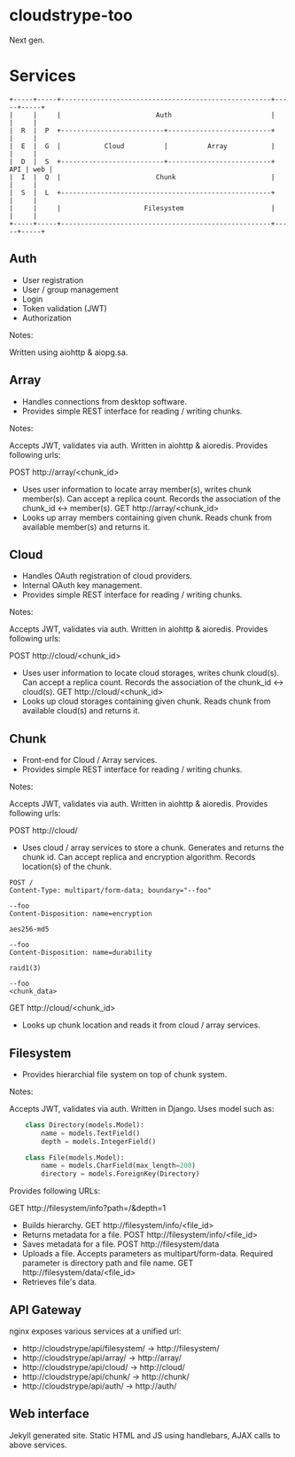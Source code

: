 # cloudstrype-too

Next gen.

# Services

```
+-----+-----+-----------------------------------------------------+-----+-----+
|     |     |                        Auth                         |     |     |
|  R  |  P  +--------------------------+--------------------------+     |     |
|  E  |  G  |           Cloud          |          Array           |     |     |
|  D  |  S  +--------------------------+--------------------------+ API | web |
|  I  |  Q  |                        Chunk                        |     |     |
|  S  |  L  +-----------------------------------------------------+     |     |
|     |     |                     Filesystem                      |     |     |
+-----+-----+-----------------------------------------------------+-----+-----+
```

## Auth

 - User registration
 - User / group management
 - Login
 - Token validation (JWT)
 - Authorization

Notes:

Written using aiohttp & aiopg.sa.

## Array

 - Handles connections from desktop software.
 - Provides simple REST interface for reading / writing chunks.

Notes:

Accepts JWT, validates via auth.
Written in aiohttp & aioredis.
Provides following urls:

POST http://array/<chunk_id>
* Uses user information to locate array member(s), writes chunk member(s). Can
  accept a replica count. Records the association of the chunk_id <-> member(s).
GET http://array/<chunk_id>
* Looks up array members containing given chunk. Reads chunk from available
  member(s) and returns it.


## Cloud

 - Handles OAuth registration of cloud providers.
 - Internal OAuth key management.
 - Provides simple REST interface for reading / writing chunks.

Notes:

Accepts JWT, validates via auth.
Written in aiohttp & aioredis.
Provides following urls:

POST http://cloud/<chunk_id>
* Uses user information to locate cloud storages, writes chunk cloud(s). Can
  accept a replica count. Records the association of the chunk_id <-> cloud(s).
GET http://cloud/<chunk_id>
* Looks up cloud storages containing given chunk. Reads chunk from available
  cloud(s) and returns it.

## Chunk

 - Front-end for Cloud / Array services.
 - Provides simple REST interface for reading / writing chunks.

Notes:

Accepts JWT, validates via auth.
Written in aiohttp & aioredis.
Provides following urls:

POST http://cloud/
* Uses cloud / array services to store a chunk. Generates and returns the chunk
  id. Can accept replica and encryption algorithm. Records location(s) of the
  chunk.

```
POST /
Content-Type: multipart/form-data; boundary="--foo"

--foo
Content-Disposition: name=encryption

aes256-md5

--foo
Content-Disposition: name=durability

raid1(3)

--foo
<chunk_data>
```

GET http://cloud/<chunk_id>
* Looks up chunk location and reads it from cloud / array services.

## Filesystem

 - Provides hierarchial file system on top of chunk system.

Notes:

Accepts JWT, validates via auth.
Written in Django.
Uses model such as:

```python
    class Directory(models.Model):
        name = models.TextField()
        depth = models.IntegerField()

    class File(models.Model):
        name = models.CharField(max_length=200)
        directory = models.ForeignKey(Directory)
```

Provides following URLs:

GET http://filesystem/info?path=/&depth=1
* Builds hierarchy.
GET http://filesystem/info/<file_id>
* Returns metadata for a file.
POST http://filesystem/info/<file_id>
* Saves metadata for a file.
POST http://filesystem/data
* Uploads a file. Accepts parameters as multipart/form-data. Required parameter
  is directory path and file name.
GET http://filesystem/data/<file_id>
* Retrieves file's data.

## API Gateway

nginx exposes various services at a unified url:

 - http://cloudstrype/api/filesystem/ -> http://filesystem/
 - http://cloudstrype/api/array/ -> http://array/
 - http://cloudstrype/api/cloud/ -> http://cloud/
 - http://cloudstrype/api/chunk/ -> http://chunk/
 - http://cloudstrype/api/auth/ -> http://auth/


## Web interface

Jekyll generated site. Static HTML and JS using handlebars, AJAX calls to above
services.
